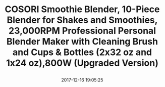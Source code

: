---
title: > #shorten me
  COSORI Smoothie Blender, 10-Piece Blender for Shakes and Smoothies, 23,000RPM Professional Personal Blender Maker with Cleaning Brush and Cups & Bottles (2x32 oz and 1x24 oz),800W  (Upgraded Version)
name: >
  COSORI Smoothie Blender, 10-Piece Blender for Shakes and Smoothies, 23,000RPM Professional Personal Blender Maker with Cleaning Brush and Cups & Bottles (2x32 oz and 1x24 oz),800W  (Upgraded Version)
date: "2017-12-16 19:05:25"
buy_now: "https://www.amazon.com/COSORI-Smoothie-10-Piece-Smoothies-Professional/dp/B076DZJSHL?SubscriptionId=AKIAIA5RBQIWQVTCUEUQ&tag=coldcutdeals-20&linkCode=xm2&camp=2025&creative=165953&creativeASIN=B076DZJSHL"
description_markdown: >-

  - Professional Performace: 800 Watt smoothie blender with Patented 6 SUS blending Blades and auto blend program,making your healthy drinks & smoothies,offering you Nutrient & Vitamin needed everyday.

  - Essentials included: The upgraded Cosori blender comes with all the essentials needed: 1 x Storage Lid, 1 x Travel Lid, 2 x 32oz Containers, 1 x 24 oz Container, 1 x Cleaning Brush,1 x Recipe Book & 1 x User Manual.

  - Quality Experience: The removable premium stainless steel blades are designed and engineered to get the most consistent and silky smooth results every time. The easy-to-use 3-button interface (Start/Stop, Auto, & Pulse) is useful for different applications and blends

  - Certified & Safe Material: The Cosori blender is UL Certified and uses non-toxic BPA free materials. Its automatic overheat protection ensures safety and extends the lifetime of the blender. All accessories and the removable blade assembly are dishwasher safe.

  - Buy with Confidence: UL ETL FCC FDA CE & ROHS Approved; 2-Year warranty, BPA free Cups, dishwasher safe parts & Recipes included.


tweet_id_str: "942108419774996481"
price: "$139.99"
list_price: "$69.99"
deal_price: "$49.99"
you_save: "$90.00 (64%)"
asin: "B076DZJSHL"
image: "https://images-na.ssl-images-amazon.com/images/I/51chB5h%2BxIL.jpg"
---